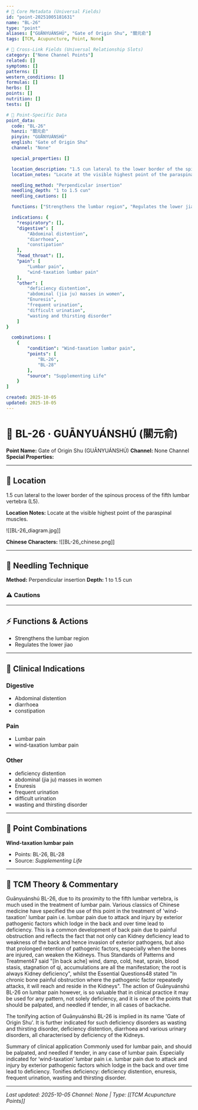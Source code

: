 ```yaml
---
# 🔹 Core Metadata (Universal Fields)
id: "point-20251005181631"
name: "BL-26"
type: "point"
aliases: ["GUĀNYUÁNSHÚ", "Gate of Origin Shu", "關元俞"]
tags: [TCM, Acupuncture, Point, None]

# 🔹 Cross-Link Fields (Universal Relationship Slots)
category: ["None Channel Points"]
related: []
symptoms: []
patterns: []
western_conditions: []
formulas: []
herbs: []
points: []
nutrition: []
tests: []

# 🔹 Point-Specific Data
point_data:
  code: "BL-26"
  hanzi: "關元俞"
  pinyin: "GUĀNYUÁNSHÚ"
  english: "Gate of Origin Shu"
  channel: "None"

  special_properties: []

  location_description: "1.5 cun lateral to the lower border of the spinous process of the fifth lumbar vertebra (L5)."
  location_notes: "Locate at the visible highest point of the paraspinal muscles."

  needling_method: "Perpendicular insertion"
  needling_depth: "1 to 1.5 cun"
  needling_cautions: []

  functions: ["Strengthens the lumbar region", "Regulates the lower jiao"]

  indications: {
    "respiratory": [],
    "digestive": [
        "Abdominal distention",
        "diarrhoea",
        "constipation"
    ],
    "head_throat": [],
    "pain": [
        "Lumbar pain",
        "wind-taxation lumbar pain"
    ],
    "other": [
        "deficiency distention",
        "abdominal (jia ju) masses in women",
        "Enuresis",
        "frequent urination",
        "difficult urination",
        "wasting and thirsting disorder"
    ]
}

  combinations: [
    {
        "condition": "Wind-taxation lumbar pain",
        "points": [
            "BL-26",
            "BL-28"
        ],
        "source": "Supplementing Life"
    }
]

created: 2025-10-05
updated: 2025-10-05
---
```


# 📍 BL-26 · GUĀNYUÁNSHÚ (關元俞)

**Point Name:** Gate of Origin Shu (GUĀNYUÁNSHÚ)
**Channel:** None Channel
**Special Properties:** 

---

## 📍 Location

1.5 cun lateral to the lower border of the spinous process of the fifth lumbar vertebra (L5).

**Location Notes:**
Locate at the visible highest point of the paraspinal muscles.

![[BL-26_diagram.jpg]]

**Chinese Characters:** ![[BL-26_chinese.png]]

---

## 🔧 Needling Technique

**Method:** Perpendicular insertion
**Depth:** 1 to 1.5 cun

### ⚠️ Cautions

---

## ⚡ Functions & Actions
- Strengthens the lumbar region
- Regulates the lower jiao

---

## 🎯 Clinical Indications

### Digestive
- Abdominal distention
- diarrhoea
- constipation

### Pain
- Lumbar pain
- wind-taxation lumbar pain

### Other
- deficiency distention
- abdominal (jia ju) masses in women
- Enuresis
- frequent urination
- difficult urination
- wasting and thirsting disorder

---

## 🔗 Point Combinations

**Wind-taxation lumbar pain**
- Points: BL-26, BL-28
- Source: *Supplementing Life*

---

## 🧬 TCM Theory & Commentary

Guānyuánshú BL-26, due to its proximity to the fifth lumbar vertebra, is much used in the treatment of lumbar pain. Various classics of Chinese medicine have specified the use of this point in the treatment of 'wind-taxation' lumbar pain i.e. lumbar pain due to attack and injury by exterior pathogenic factors which lodge in the back and over time lead to deficiency. This is a common development of back pain due to painful obstruction and reflects the fact that not only can Kidney deficiency lead to weakness of the back and hence invasion of exterior pathogens, but also that prolonged retention of pathogenic factors, especially when the bones are injured, can weaken the Kidneys. Thus Standards of Patterns and Treatment47 said "[In back ache] wind, damp, cold, heat, sprain, blood stasis, stagnation of qi, accumulations are all the manifestation; the root is always Kidney deficiency", whilst the Essential Questions48 stated "In chronic bone painful obstruction where the pathogenic factor repeatedly attacks, it will reach and reside in the Kidneys". The action of Guānyuánshú BL-26 on lumbar pain however, is so valuable that in clinical practice it may be used for any pattern, not solely deficiency, and it is one of the points that should be palpated, and needled if tender, in all cases of backache.

The tonifying action of Guānyuánshú BL-26 is implied in its name 'Gate of Origin Shu'. It is further indicated for such deficiency disorders as wasting and thirsting disorder, deficiency distention, diarrhoea and various urinary disorders, all characterised by deficiency of the Kidneys.

Summary of clinical application
Commonly used for lumbar pain, and should be palpated, and needled if tender, in any case of lumbar pain. Especially indicated for ‘wind-taxation’ lumbar pain i.e. lumbar pain due to attack and injury by exterior pathogenic factors which lodge in the back and over time lead to deficiency.
Tonifies deficiency: deficiency distention, enuresis, frequent urination, wasting and thirsting disorder.

---

*Last updated: 2025-10-05*
*Channel: None | Type: [[TCM Acupuncture Points]]*
